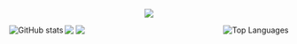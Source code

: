<p align="center">
  <a href="https://github.com/DenverCoder1/readme-typing-svg"><img src="https://readme-typing-svg.herokuapp.com?font=Time+New+Roman&color=cyan&size=25&center=true&vCenter=true&width=600&height=100&lines=Hi+there!+I'm+Mia;"></a>
</p>
<!-- Line break -->
<img src="https://user-images.githubusercontent.com/73097560/115834477-dbab4500-a447-11eb-908a-139a6edaec5c.gif">
<!-- - :office: &nbsp;I'm currently working at **[84.51°]**
- :seedling: &nbsp;I’m currently working on my **[homelab]** -->
<!-- - :speech_balloon: &nbsp;I like to talk about **iOS**
- :computer: &nbsp;Connect with me on **[LinkedIn]** -->

<a href="#github-stats-title">
  <img src="https://raw.githubusercontent.com/miabosheva/github-stats-transparent/output/generated/overview.svg" alt="GitHub stats" align="left" />
</a>

<a href="#github-stats-title">
  <img src="https://raw.githubusercontent.com/miabosheva/github-stats-transparent/output/generated/languages.svg" alt="Top Languages" align="right" />
</a>

<!-- Line break -->
<img src="https://user-images.githubusercontent.com/73097560/115834477-dbab4500-a447-11eb-908a-139a6edaec5c.gif">
